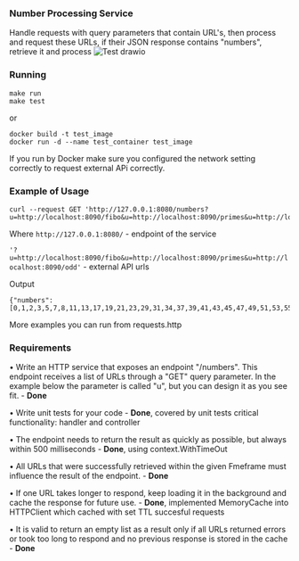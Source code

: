 ### Number Processing Service
Handle requests with query parameters that contain URL's, then process and request these URLs, if their JSON response contains "numbers", retrieve it and process
![Test drawio](https://github.com/SemperIdem/homeTask/assets/24257533/29855d4c-b62b-4f10-86bf-0a16591f99f7)



### Running
```
make run 
make test
```

or
```
docker build -t test_image 
docker run -d --name test_container test_image
```
If you run by Docker make sure you configured the network setting correctly to request external APi correctly.


### Example of Usage
```
curl --request GET 'http://127.0.0.1:8080/numbers?u=http://localhost:8090/fibo&u=http://localhost:8090/primes&u=http://localhost:8090/odd'
```

Where ```http://127.0.0.1:8080/``` - endpoint of the service

```'?u=http://localhost:8090/fibo&u=http://localhost:8090/primes&u=http://localhost:8090/odd'``` - external API urls


Output
```
{"numbers":[0,1,2,3,5,7,8,11,13,17,19,21,23,29,31,34,37,39,41,43,45,47,49,51,53,55,57,59,61,63,65,67,69,71,73,75,77,79,81,83,85,87,89,97,144,233,377,610,987,1597,2584,4181]}
```

More examples you can run from requests.http 


### Requirements 

• Write an HTTP service that exposes an endpoint "/numbers". This endpoint receives a list of URLs through a "GET" query parameter. In the example below the parameter is called "u", but you can design it as you see fit. - **Done**</br>

• Write unit tests for your code - **Done**, covered by unit tests critical functionality: handler and controller</br>

• The endpoint needs to return the result as quickly as possible, but always within 500 milliseconds - **Done**, using context.WithTimeOut</br>

• All URLs that were successfully retrieved within the given Fmeframe must influence the result of the endpoint. - **Done**</br>

• If one URL takes longer to respond, keep loading it in the background and cache the response for future use. - **Done**, implemented MemoryCache into HTTPClient which cached with set TTL succesful requests</br>

• It is valid to return an empty list as a result only if all URLs returned errors or took too long to respond and no previous response is stored in the cache - **Done**</br>

